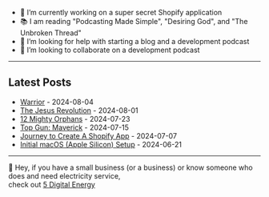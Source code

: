 - 🔭 I’m currently working on a super secret Shopify application
- 📚 I am reading "Podcasting Made Simple", "Desiring God", and "The Unbroken Thread"
- 🤔 I’m looking for help with starting a blog and a development podcast
- 👯 I’m looking to collaborate on a development podcast

---

## Latest Posts

* [Warrior](https://www.haydenk.blog/p/2024/08/03/warrior/) - 2024-08-04
* [The Jesus Revolution](https://www.haydenk.blog/p/at-the-movies/2024/07/31/the-jesus-revolution/) - 2024-08-01
* [12 Mighty Orphans](https://www.haydenk.blog/p/2024/07/22/12-mighty-orphans/) - 2024-07-23
* [Top Gun: Maverick](https://www.haydenk.blog/p/2024/07/15/top-gun-maverick/) - 2024-07-15
* [Journey to Create A Shopify App](https://www.haydenk.blog/p/2024/07/06/shopify-app-journey-part-1/) - 2024-07-07
* [Initial macOS (Apple Silicon) Setup](https://www.haydenk.blog/p/2024/06/21/initial-macos-setup/) - 2024-06-21


---

:wave: Hey, if you have a small business (or a business) or know someone who does and need electricity service, <br>
check out [5 Digital Energy](https://5digitalenergy.referralrock.com/l/HAYDENKING74/)



<!--
**haydenk/haydenk** is a ✨ _special_ ✨ repository because its `README.md` (this file) appears on your GitHub profile.

Here are some ideas to get you started:

- 🔭 I’m currently working on ...
- 🌱 I’m currently learning ...
- 👯 I’m looking to collaborate on ...
- 🤔 I’m looking for help with ...
- 💬 Ask me about ...
- 📫 How to reach me: ...
- 😄 Pronouns: ...
- ⚡ Fun fact: ...
-->
